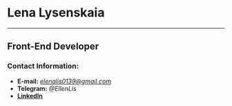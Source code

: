 # Lena Lysenskaia
*****
## Front-End Developer
### Contact Information:
* **E-mail:** *elenalis0139@gmail.com*
* **Telegram:** *@EllenLis*
* **[LinkedIn](https://www.linkedin.com/in/lena-lysenskaia-it/)**
